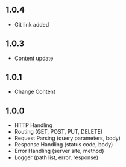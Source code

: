 ## 1.0.4
- Git link added

## 1.0.3
- Content update

## 1.0.1
- Change Content

## 1.0.0
- HTTP Handling
- Routing (GET, POST, PUT, DELETE)
- Request Parsing (query parameters, body)
- Response Handling (status code, body)
- Error Handling (server site, method)
- Logger (path list, error, response)